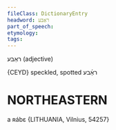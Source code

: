 ```yaml
---
fileClass: DictionaryEntry
headword: ראַבע
part_of_speech: 
etymology: 
tags: 
---
```

ראַבע
(adjective)

{CEYD}
speckled, spotted ראַ֜בע

NORTHEASTERN
==============

a ʀábɛ {LITHUANIA, Vilnius, 54257}